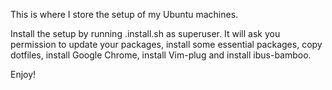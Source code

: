 This is where I store the setup of my Ubuntu machines.

Install the setup by running .install.sh as superuser. It will ask you permission to update your packages, install some essential packages, copy dotfiles, install Google Chrome, install Vim-plug and install ibus-bamboo.

Enjoy!
